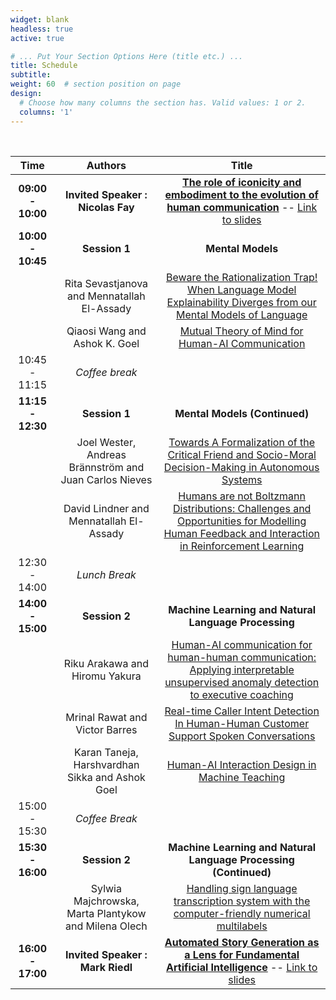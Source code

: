 ```yaml
---
widget: blank
headless: true
active: true

# ... Put Your Section Options Here (title etc.) ...
title: Schedule
subtitle:
weight: 60  # section position on page
design:
  # Choose how many columns the section has. Valid values: 1 or 2.
  columns: '1'
---
```

<br/>

| Time | Authors | Title| 
|:----:|:---------:|:------:|
| **09:00 - 10:00** | **Invited Speaker : Nicolas Fay** | **[The role of iconicity and embodiment to the evolution of human communication](author/nicolas-fay)** -- [Link to slides](/uploads/fay-slides.pdf) |
| **10:00 - 10:45** | **Session 1** | **Mental Models** |
|  | Rita Sevastjanova and Mennatallah El-Assady | [Beware the Rationalization Trap! When Language Model Explainability Diverges from our Mental Models of Language](/uploads/CHAI-22_paper_8110.pdf) | 
|  | Qiaosi Wang and Ashok K. Goel | [Mutual Theory of Mind for Human-AI Communication](/uploads/CHAI-22_paper_9163.pdf) |
| 10:45 - 11:15 | *Coffee	break*|  |
| **11:15 - 12:30** | **Session 1** | **Mental Models (Continued)** |
|  | Joel Wester, Andreas Brännström and Juan Carlos Nieves	| [Towards A Formalization of the Critical Friend and Socio-Moral Decision-Making in Autonomous Systems](/uploads/CHAI-22_paper_2915.pdf)  | 
|  | David Lindner and Mennatallah El-Assady | [Humans are not Boltzmann Distributions: Challenges and Opportunities for Modelling Human Feedback and Interaction in Reinforcement Learning](/uploads/CHAI-22_paper_9727.pdf) | 
| 12:30 - 14:00 |	*Lunch Break*	| |
| **14:00 - 15:00** | **Session 2** | **Machine Learning and Natural Language Processing**
| | Riku Arakawa and Hiromu Yakura | [Human-AI communication for human-human communication: Applying interpretable unsupervised anomaly detection to executive coaching](/uploads/CHAI-22_paper_1426.pdf) |
| | Mrinal Rawat and Victor Barres | [Real-time Caller Intent Detection In Human-Human Customer Support Spoken Conversations](/uploads/CHAI-22_paper_3352.pdf)|
| | Karan Taneja, Harshvardhan Sikka and Ashok Goel | [Human-AI Interaction Design in Machine Teaching](/uploads/CHAI-22_paper_1887.pdf) |
| 15:00 - 15:30	| *Coffee Break*	| |
| **15:30 - 16:00** | **Session 2** | **Machine Learning and Natural Language Processing (Continued)**
| | Sylwia Majchrowska, Marta Plantykow and Milena Olech | [Handling sign language transcription system with the computer-friendly numerical multilabels](/uploads/CHAI-22_paper_8908.pdf) | 
| **16:00 - 17:00**	|  **Invited Speaker : Mark Riedl** | **[Automated Story Generation as a Lens for Fundamental Artificial Intelligence](author/mark-riedl)** -- [Link to slides](uploads/riedl-slides.pdf)|
